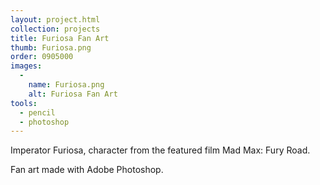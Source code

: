 ```yaml
---
layout: project.html
collection: projects
title: Furiosa Fan Art
thumb: Furiosa.png
order: 0905000
images:
  -
    name: Furiosa.png
    alt: Furiosa Fan Art
tools:
  - pencil
  - photoshop
---
```


Imperator Furiosa, character from the featured film Mad Max: Fury Road.

Fan art made with Adobe Photoshop.
